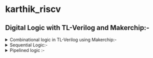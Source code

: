 # karthik_riscv

## Digital Logic with TL-Verilog and Makerchip:- 

<details>
  <summary>Combinational logic in TL-Verilog using Makerchip:- </summary>

BASIC LOGIC GATES :- 
![BASIC GATES](https://github.com/Karthik-6362/karthik_riscv/assets/137412032/a1188279-9c8a-4b6c-89be-33b8f568f561)

COMBINATIONAL LOGIC OF FULL ADDER :- 
![Full adder comb logic](https://github.com/Karthik-6362/karthik_riscv/assets/137412032/68c59ac6-46dc-44e7-a575-1aa6d1a35ed6)
This can be used in sequence to get a n-bit adder.

BOOLEAN OPERATORS IN VERILOG :- 
![Boolean operators in verilog](https://github.com/Karthik-6362/karthik_riscv/assets/137412032/c98e4987-5637-4347-985c-0008af380a5c)

MULTIPLEXER(MUX) :- 
A simple multiplexer (mux) is a digital logic device with multiple data inputs, one output, and a set of control inputs. It selects one of the data inputs to be transmitted to the output based on the binary values present on the control inputs. The selected input is then forwarded to the output, effectively allowing data from a single source to be sent to the output.

``` verilog
Syntax:- condition ? expression_if_true : expression_if_false
assign f = s ? X1 : X2;   // using a ternary operator
```
![mux logic](https://github.com/Karthik-6362/karthik_riscv/assets/137412032/7d58b063-b882-4c79-9458-9ed854217e88)
The code `assign f = s ? X1 : X2;` represents a one-line Verilog description of a multiplexer (mux) operation, where the output `f` is assigned the value of `X1` when the select signal `s` is true, and the value of `X2` when the select signal is false. 

CHAINING TERNARY OPERATOR:- 

Mux with a 3 bit select input:- 
![Chaining ternary operator](https://github.com/Karthik-6362/karthik_riscv/assets/137412032/d7115cca-3a5f-4887-be1f-13a99e4c525d)

Equivalent realization:- 
![Chaining ternary operator equivalent](https://github.com/Karthik-6362/karthik_riscv/assets/137412032/1c2a113e-bf5d-4ac2-be0b-f5604f9d2d8c)

```tlverilog
assign f =
  sel[0]
    ? a
    : (sel[1]
      ? b
      : (sel[2]
        ? c
        : d
        )
  );
```

INTRODUCTION TO MAKERCHIP:- 
Makerchip IDE is a web-based integrated development environment used for digital system and chip design, supporting SystemVerilog, code editing, simulation, debugging, and it's widely used in education and FPGA design.
[Makerchip IDE](https://makerchip.com/sandbox/)
LABS FOR COMBINATIONAL LOGIC :- 

Getting familiar with Makerchip:- 
1. Reproduce this screenshot:
2. Open “Tutorials” “Validity Tutorial”.
3. In tutorial, click ```Load pythagorean example```
4. Split panes and move tabs.
5. Zoom/pan in Diagram w/ mouse wheel and drag.
6. Zoom Waveform w/ “Zoom In” button.
7. Click $bb_sq to highlight.
![USING MAKERCHIP ](https://github.com/Karthik-6362/karthik_riscv/assets/137412032/5a4497cb-2764-430c-9dad-7271b946840a)


A) Inverter :-

``` tlverilog
\TLV
   $reset = *reset;
   
   $out = ! $in1;
   
   // Assert these to end simulation (before Makerchip cycle limit).
   *passed = *cyc_cnt > 40;
   *failed = 1'b0;
\SV
   endmodule
```
Execution in makerchip:- 
![Inverter in makerchip](https://github.com/Karthik-6362/karthik_riscv/assets/137412032/bb09ba96-fb84-4eb3-b269-af99cb0cd0a3)

NOTE:-
- There was no need to declare $out and $in1 (unlike Verilog).
- There was no need to assign $in1. Random stimulus is provided, and a warning is produced.

B) Or gate :- 
``` tlverilog
\TLV
   $reset = *reset;
   
   $out = $in1 | $in2;
   
   // Assert these to end simulation (before Makerchip cycle limit).
   *passed = *cyc_cnt > 40;
   *failed = 1'b0;
\SV
   endmodule

```

Execution in makerchip:- 
![or in makerchip](https://github.com/Karthik-6362/karthik_riscv/assets/137412032/bb2b762f-de42-4bfc-a109-7fc01e185f66)


C) Explicitly adding the only 4 bits of the inputs using + :- 

``` tlverilog
\TLV
   $reset = *reset;
   
   $out[4:0] = $in1[3:0] + $in2[3:0];
   // Assert these to end simulation (before Makerchip cycle limit).
   *passed = *cyc_cnt > 40;
   *failed = 1'b0;
\SV
   endmodule
```

Execution in makerchip:- 
![add in makerchip](https://github.com/Karthik-6362/karthik_riscv/assets/137412032/b0608c75-c475-4835-8374-6f849684f3dc)


D) Mux with 1-bit inputs:-
```tlverilog
\TLV
   $reset = *reset;
   
   $out = $sel ? $in1 : $in2;
   // Assert these to end simulation (before Makerchip cycle limit).
   *passed = *cyc_cnt > 40;
   *failed = 1'b0;
\SV
   endmodule
```

Execution in makerchip:- 
![mux in makerchip](https://github.com/Karthik-6362/karthik_riscv/assets/137412032/26e42752-ca40-40e3-b02d-4313467efdc0)


E) Mux with 8-bit inputs:- 
```tlverilog
\TLV
   $reset = *reset;
   
   $out[7:0] = $sel ? $in1[7:0] : $in2[7:0];
   // Assert these to end simulation (before Makerchip cycle limit).
   *passed = *cyc_cnt > 40;
   *failed = 1'b0;
\SV
   endmodule
```
Execution in makerchip:- 
![mux with 8bit ip in makerchip](https://github.com/Karthik-6362/karthik_riscv/assets/137412032/56ab2534-30d4-428b-9306-a785437e7c1c)

</details>


<details>
  <summary> Sequential Logic:- </summary>

## D-Flipflop :- 
A D flip-flop is a digital circuit element that stores and outputs a binary value (0 or 1) based on the input data (D), a clock signal (clk), and an optional reset signal, allowing the stored value to be changed on the rising or falling edge of the clock and reset to a predefined state when the reset signal is active.

```tlverilog 
\TLV
   $reset = *reset;
   
   $out = $reset ? 0 : $data_in;
   
   // Assert these to end simulation (before Makerchip cycle limit).
   *passed = *cyc_cnt > 40;
   *failed = 1'b0;
\SV
   endmodule
```
Execution in makerchip:-  
![d flipflop makerchip](https://github.com/Karthik-6362/karthik_riscv/assets/137412032/e7a56bb8-9bc0-4062-bbee-9d3c6b337b67)

## Fibonacci Series:- 
The Fibonacci series is a sequence of numbers where each number is the sum of the two preceding ones, usually starting with 0 and 1.
![eg- Fibonacci Series](https://github.com/Karthik-6362/karthik_riscv/assets/137412032/07ddba11-3adf-4cf9-b2f7-4179e5c17a2a)

``` tlverilog
\TLV
   $reset = *reset;
   
   $num[31:0] = $reset ? 1 : (>>1$num + >>2$num);
   
   // Assert these to end simulation (before Makerchip cycle limit).
   *passed = *cyc_cnt > 40;
   *failed = 1'b0;
```
Execution in makerchip:- 
![Fibonacci Series makerchip](https://github.com/Karthik-6362/karthik_riscv/assets/137412032/c9616d00-78d8-4164-9b29-7cc52d621658)


## Representations of constants in verilog:- 

'0: All 0s (width based on context).
'X: All DONT-CARE bits.
16’d5: 16-bit decimal 5.
5'b00XX1: 5-bit value with DONT-CARE bits.
1: 32-bit (signed) 1.

Our simulator configuration:
● will zero-extend or truncate when widths are mismatched (without
warning)
● uses 2-state simulation (no X’s)

## Sequential Calculator:- 

``` tlverilog 
\TLV
   $reset = *reset;
   
   $val1[31:0] = >>1$out;
   $val2[31:0] = $rand1[3:0];
   $sum = $val1 + $val2;
   $diff = $val1 - $val2;
   $prod = $val1 * $val2;
   $quot = $val1 / $val2;
   
   $out = $reset ? ( $op[1]?($op[0] ? $quot : $prod):($op[0] ? $diff : $sum) ) : 0;
   // $out = op[1]?(op[0] ? $quot : $prod):(op[0] ? $diff : $sum);
   
   
   // Assert these to end simulation (before Makerchip cycle limit).
   *passed = *cyc_cnt > 40;
   *failed = 1'b0;
```
Execution in makerchip:- 
![Sequential Calculator](https://github.com/Karthik-6362/karthik_riscv/assets/137412032/484a78e5-59b1-4009-a20c-90bbd2a7f196)


</details>

<details>
  <summary> Pipelined logic :-  </summary>

A Simple Pipeline Pythagoras's Theorem :-

![Pythagoras's Theorem](https://github.com/Karthik-6362/karthik_riscv/assets/137412032/7c3e6328-888f-49f2-bb31-36894d25609f)

Logic used:- 

![Pythagoras's Theorem logic](https://github.com/Karthik-6362/karthik_riscv/assets/137412032/736a35c5-068c-4d66-b50c-5289b372670a)

The above logic is distributed into 3 stages:- 

![Pythagoras's Theorem logic distribution](https://github.com/Karthik-6362/karthik_riscv/assets/137412032/32b635bc-2d60-42cd-9155-52303d69fd1a)

``` tlverilog
`include "sqrt32.v";
|calc\
      @1
         $aa_sq[31:0] = $aa * $aa;
         $bb_sq[31:0] = $bb * $bb;
         
      @2
         $cc_sq[31:0] = $aa_sq + $bb_sq;
      @3
         $cc[31:0] = sqrt($cc_sq);
```

Stage1:- The inputs are squared.
Stage2:- The squared numbers are added
Stage3:- Root is taken for the sum.

Execution in makerchip:-
![Pipelining the Pythagoras's Theorem](https://github.com/Karthik-6362/karthik_riscv/assets/137412032/7d9ccfc7-7f4c-410d-947c-7782eab980aa)

Staging is a physical attribute. No impact to behavior:- 
![Staging is a physical attribute  No impact to behavior](https://github.com/Karthik-6362/karthik_riscv/assets/137412032/47d7bb31-c16d-4290-8261-06dbd589140b)

- Retiming changes in system verilog is very bug-prone, so it is easy to make these vhanges in tlverilog.
- In makerchip waveform viewer the output will be captured according to the time, so if there are 3 stages in the logic then the output of the present inputs will be after 2 cycles.

## Pipeline Logic Advantages:-
- In a non-pipelined system, a single operation may span multiple clock cycles, resulting in a relatively slow completion time. However, by introducing pipelining, the operation is divided into distinct stages, each executed in a single clock cycle. This architectural approach not only speeds up individual stages but also allows for concurrent execution of multiple stages. When pipelining is coupled with a higher clock frequency, it leads to a substantial reduction in the overall time required to finish an operation.
- Pipelining enables the parallel execution of various stages within an operation. As each stage is designed to be completed swiftly, the entire operation can be processed more efficiently. This enhanced throughput, when combined with an increased clock frequency, results in the ability to handle a greater number of operations within the same unit of time.

## Language syntax of TLVerilog :- 

Type of an identifier determined by symbol prefix and case/delimitation style.

Based on the first two letters of the variables:- 
- $lower_case: pipe signal
- $CamelCase: state signal (technically, this is “Pascal case”)
- $UPPER_CASE: keyword signal
- ``` >>1 ``` : Ahead by 1.


Lab:- Pipeline 
``` tlverilog
\TLV
   $reset = *reset;
   
   |comp
      @1
         $err1 = $bad_input | $illegal_op ;
      @3 
         $err2 = $overflow | $err1 ;
      @6
         $err3 = $err2 || $div_by_zero;
   
   
   
   
   // Assert these to end simulation (before Makerchip cycle limit).
   *passed = *cyc_cnt > 40;
   *failed = 1'b0;
\SV
   endmodule
```

Execution in makerchip:- 
![pipeline lab](https://github.com/Karthik-6362/karthik_riscv/assets/137412032/a6d0981d-e677-4cbd-9a5a-9445e3bfe684)




</details>

























